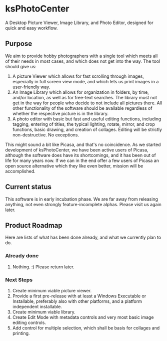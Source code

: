 # ksPhotoCenter
A Desktop Picture Viewer, Image Library, and Photo Editor,
designed for quick and easy workflow.

## Purpose
We aim to provide hobby photographers with a single tool
which meets all of their needs in most cases, and which does not
get into the way. The tool should give us:

1. A picture Viewer which allows for fast scrolling through images,
especially in full screen view mode, and which lets us print images
in a user-friendly way.
2. An Image Library which allows for organization in folders,
by time, and/or location, as well as for free-text searches.
The library must not get in the way for people who decide to not
include all pictures there.
All other functionality of the software should be available regardless
of whether the respective picture is in the library. 
3. A photo editor with basic but fast and useful editing functions,
including tagging, entering of titles, the typical lighting, rotate,
mirror, and crop functions, basic drawing, and creation of collages.
Editing will be strictly non-destructive. No exceptions.

This might sound a bit like Picasa, and that's no coincidence.
As we started development of ksPhotoCenter, we have been active
users of Picasa, although the software does have its shortcomings,
and it has been out of life for many years now. If we can in the
end offer a few users of Picasa an open source alternative which they
like even better, mission will be accomplished.

## Current status
This software is in early incubation phase. We are far away from
releasing anything, not even strongly feature-incomplete alphas.
Please visit us again later.

## Product Roadmap
Here are lists of what has been done already, and what we
currently plan to do.

### Already done
1. Nothing. :)  Please return later.

### Next Steps
1. Create minimum viable picture viewer.
2. Provide a first pre-release with at least a Windows Executable or
Installable, preferably also with other platforms, and a platform
independent installable.
3. Create minimum viable library.
4. Create Edit Mode with metadata controls and very most basic
image editing controls.
5. Add control for multiple selection, which shall be basis for
collages and printing.

